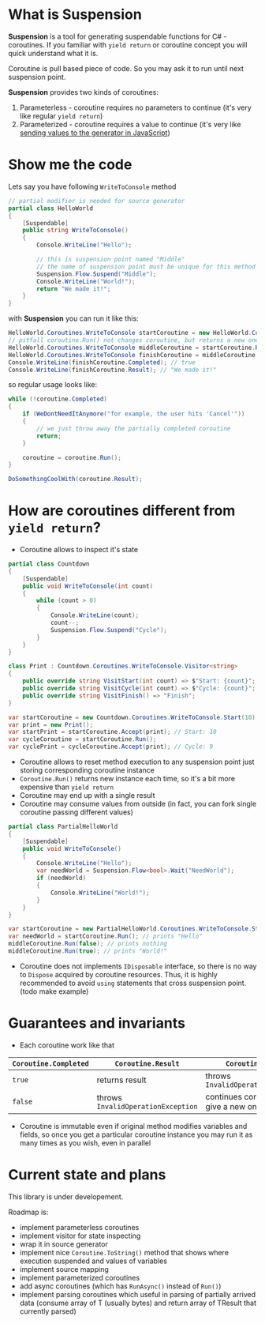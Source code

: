 # What is Suspension

__Suspension__ is a tool for generating suspendable functions for C# - coroutines. If you familiar with `yield return` or coroutine concept you will quick understand what it is.

Coroutine is pull based piece of code. So you may ask it to run until next suspension point.

__Suspension__ provides two kinds of coroutines:

1. Parameterless - coroutine requires no parameters to continue (it's very like regular `yield return`)
1. Parameterized - coroutine requires a value to continue (it's very like [sending values to the generator in JavaScript](https://developer.mozilla.org/en-US/docs/Web/JavaScript/Reference/Global_Objects/Generator/next#Sending_values_to_the_generator))

# Show me the code

Lets say you have following `WriteToConsole` method

```csharp
// partial modifier is needed for source generator
partial class HelloWorld
{ 
    [Suspendable]
    public string WriteToConsole()
    {
        Console.WriteLine("Hello");

        // this is suspension point named "Middle"
        // the name of suspension point must be unique for this method
        Suspension.Flow.Suspend("Middle");
        Console.WriteLine("World!");
        return "We made it!";
    }
}
```

with __Suspension__ you can run it like this:

```csharp
HelloWorld.Coroutines.WriteToConsole startCoroutine = new HelloWorld.Coroutines.WriteToConsole.Start();
// pitfall coroutine.Run() not changes coroutine, but returns a new one, so you need to store it
HelloWorld.Coroutines.WriteToConsole middleCoroutine = startCoroutine.Run(); // prints "Hello"
HelloWorld.Coroutines.WriteToConsole finishCoroutine = middleCoroutine.Run(); // prints "World!"
Console.WriteLine(finishCoroutine.Completed); // true
Console.WriteLine(finishCoroutine.Result); // "We made it!"
```

so regular usage looks like:

```csharp
while (!coroutine.Completed)
{
    if (WeDontNeedItAnymore("for example, the user hits 'Cancel'"))
    {
        // we just throw away the partially completed coroutine
        return;
    }

    coroutine = coroutine.Run();
}

DoSomethingCoolWith(coroutine.Result);
```

# How are coroutines different from `yield return`?

- Coroutine allows to inspect it's state
```csharp
partial class Countdown
{ 
    [Suspendable]
    public void WriteToConsole(int count)
    {
        while (count > 0)
        {
            Console.WriteLine(count);
            count--;
            Suspension.Flow.Suspend("Cycle");
        }
    }
}

class Print : Countdown.Coroutines.WriteToConsole.Visitor<string>
{
    public override string VisitStart(int count) => $"Start: {count}";
    public override string VisitCycle(int count) => $"Cycle: {count}";
    public override string VisitFinish() => "Finish";
}

var startCoroutine = new Countdown.Coroutines.WriteToConsole.Start(10);
var print = new Print();
var startPrint = startCoroutine.Accept(print); // Start: 10
var cycleCoroutine = startCoroutine.Run();
var cyclePrint = cycleCoroutine.Accept(print); // Cycle: 9
```
- Coroutine allows to reset method execution to any suspension point just storing corresponding coroutine instance
- `Coroutine.Run()` returns new instance each time, so it's a bit more expensive than `yield return`
- Coroutine may end up with a single result
- Coroutine may consume values from outside (in fact, you can fork single coroutine passing different values)
```csharp
partial class PartialHelloWorld
{ 
    [Suspendable]
    public void WriteToConsole()
    {
        Console.WriteLine("Hello");
        var needWorld = Suspension.Flow<bool>.Wait("NeedWorld");
        if (needWorld)
        {
            Console.WriteLine("World!");
        }
    }
}

var startCoroutine = new PartialHelloWorld.Coroutines.WriteToConsole.Start();
var needWorld = startCoroutine.Run(); // prints "Hello"
middleCoroutine.Run(false); // prints nothing
middleCoroutine.Run(true); // prints "World!"
```
- Coroutine does not implements `IDisposable` interface, so there is no way to `Dispose` acquired by coroutine resources. Thus, it is highly recommended to avoid `using` statements that cross suspension point. (todo make example)

# Guarantees and invariants

- Each coroutine work like that

| `Coroutine.Completed` | `Coroutine.Result`                 | `Coroutine.Run()`                      |
|-----------------------|------------------------------------|----------------------------------------|
| `true`                | returns result                     | throws `InvalidOperationException`     |
| `false`               | throws `InvalidOperationException` | continues coroutine and give a new one |

- Coroutine is immutable even if original method modifies variables and fields, so once you get a particular coroutine instance you may run it as many times as you wish, even in parallel


# Current state and plans

This library is under developement.

Roadmap is:
- implement parameterless coroutines
- implement visitor for state inspecting
- wrap it in source generator
- implement nice `Coroutine.ToString()` method that shows where execution suspended and values of variables
- implement source mapping
- implement parameterized coroutines
- add async coroutines (which has `RunAsync()` instead of `Run()`)
- implement parsing coroutines which useful in parsing of partially arrived data (consume array of T (usually bytes) and return array of TResult that currently parsed)
